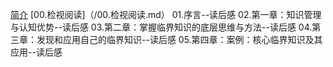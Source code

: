 [简介](README.md)
 [00.检视阅读]（/00.检视阅读.md）
01.序言--读后感
02.第一章：知识管理与认知优势--读后感
03.第二章：掌握临界知识的底层思维与方法--读后感
04.第三章：发现和应用自己的临界知识--读后感
05.第四章：案例：核心临界知识及其应用--读后感